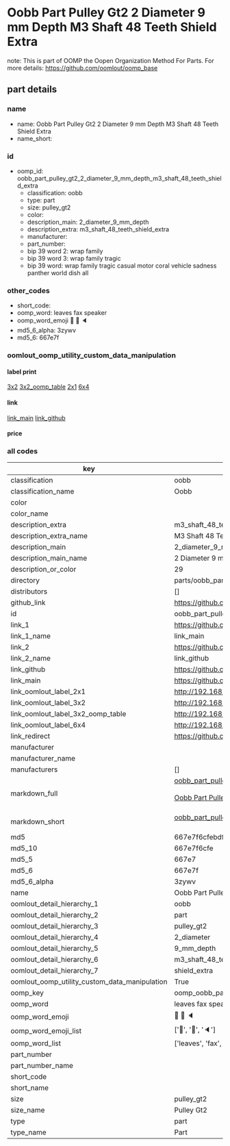 # Oobb Part Pulley Gt2 2 Diameter 9 mm Depth M3 Shaft 48 Teeth Shield Extra  

note: This is part of OOMP the Oopen Organization Method For Parts. For more details: https://github.com/oomlout/oomp_base

##  part details
  







### name
* name: Oobb Part Pulley Gt2 2 Diameter 9 mm Depth M3 Shaft 48 Teeth Shield Extra
* name_short: 
### id
* oomp_id: oobb_part_pulley_gt2_2_diameter_9_mm_depth_m3_shaft_48_teeth_shield_extra
  * classification: oobb
  * type: part
  * size: pulley_gt2
  * color: 
  * description_main: 2_diameter_9_mm_depth
  * description_extra: m3_shaft_48_teeth_shield_extra
  * manufacturer: 
  * part_number: 
  * bip 39 word 2: wrap family
  * bip 39 word 3: wrap family tragic
  * bip 39 word: wrap family tragic casual motor coral vehicle sadness panther world dish all

### other_codes
* short_code: 
* oomp_word: leaves fax speaker
* oomp_word_emoji :leaves: :fax: :speaker:
* md5_6_alpha: 3zywv
* md5_6: 667e7f






### oomlout_oomp_utility_custom_data_manipulation
#### label print
[3x2](http://192.168.1.245:1112/?label=oomp%203zywv)
[3x2_oomp_table](http://192.168.1.108:1112/?label=oomp%203zywv)
[2x1](http://192.168.1.242:1112/?label=oomp%203zywv)
[6x4](http://192.168.1.55:1112/?label=oomp%203zywv)    

#### link

[link_main](https://github.com/oomlout/oomlout_oomp_version_1_messy/tree/main/parts/oobb_part_pulley_gt2_2_diameter_9_mm_depth_m3_shaft_48_teeth_shield_extra) [link_github](https://github.com/oomlout/oomlout_oomp_version_1_messy/tree/main/parts/oobb_part_pulley_gt2_2_diameter_9_mm_depth_m3_shaft_48_teeth_shield_extra)                             

#### price







### all codes 
| key | value |  
| --- | --- |  
| classification | oobb |  
| classification_name | Oobb |  
| color |  |  
| color_name |  |  
| description_extra | m3_shaft_48_teeth_shield_extra |  
| description_extra_name | M3 Shaft 48 Teeth Shield Extra |  
| description_main | 2_diameter_9_mm_depth |  
| description_main_name | 2 Diameter 9 mm Depth |  
| description_or_color | 29 |  
| directory | parts/oobb_part_pulley_gt2_2_diameter_9_mm_depth_m3_shaft_48_teeth_shield_extra |  
| distributors | [] |  
| github_link | https://github.com/oomlout/oomlout_oomp_part_src/tree/main/parts/oobb_part_pulley_gt2_2_diameter_9_mm_depth_m3_shaft_48_teeth_shield_extra |  
| id | oobb_part_pulley_gt2_2_diameter_9_mm_depth_m3_shaft_48_teeth_shield_extra |  
| link_1 | https://github.com/oomlout/oomlout_oomp_version_1_messy/tree/main/parts/oobb_part_pulley_gt2_2_diameter_9_mm_depth_m3_shaft_48_teeth_shield_extra |  
| link_1_name | link_main |  
| link_2 | https://github.com/oomlout/oomlout_oomp_version_1_messy/tree/main/parts/oobb_part_pulley_gt2_2_diameter_9_mm_depth_m3_shaft_48_teeth_shield_extra |  
| link_2_name | link_github |  
| link_github | https://github.com/oomlout/oomlout_oomp_version_1_messy/tree/main/parts/oobb_part_pulley_gt2_2_diameter_9_mm_depth_m3_shaft_48_teeth_shield_extra |  
| link_main | https://github.com/oomlout/oomlout_oomp_version_1_messy/tree/main/parts/oobb_part_pulley_gt2_2_diameter_9_mm_depth_m3_shaft_48_teeth_shield_extra |  
| link_oomlout_label_2x1 | http://192.168.1.242:1112/?label=oomp%203zywv |  
| link_oomlout_label_3x2 | http://192.168.1.245:1112/?label=oomp%203zywv |  
| link_oomlout_label_3x2_oomp_table | http://192.168.1.108:1112/?label=oomp%203zywv |  
| link_oomlout_label_6x4 | http://192.168.1.55:1112/?label=oomp%203zywv |  
| link_redirect | https://github.com/oomlout/oomlout_oomp_version_1_messy/tree/main/parts/oobb_part_pulley_gt2_2_diameter_9_mm_depth_m3_shaft_48_teeth_shield_extra |  
| manufacturer |  |  
| manufacturer_name |  |  
| manufacturers | [] |  
| markdown_full | [oobb_part_pulley_gt2_2_diameter_9_mm_depth_m3_shaft_48_teeth_shield_extra](none)<br>[](none)<br>[Oobb Part Pulley Gt2 2 Diameter 9 Mm Depth M3 Shaft 48 Teeth Shield Extra](none)<br><br> |  
| markdown_short | [oobb_part_pulley_gt2_2_diameter_9_mm_depth_m3_shaft_48_teeth_shield_extra](none)<br><br> |  
| md5 | 667e7f6cfebdfe3cc0c8323bcdd4a7f0 |  
| md5_10 | 667e7f6cfe |  
| md5_5 | 667e7 |  
| md5_6 | 667e7f |  
| md5_6_alpha | 3zywv |  
| name | Oobb Part Pulley Gt2 2 Diameter 9 mm Depth M3 Shaft 48 Teeth Shield Extra |  
| oomlout_detail_hierarchy_1 | oobb |  
| oomlout_detail_hierarchy_2 | part |  
| oomlout_detail_hierarchy_3 | pulley_gt2 |  
| oomlout_detail_hierarchy_4 | 2_diameter |  
| oomlout_detail_hierarchy_5 | 9_mm_depth |  
| oomlout_detail_hierarchy_6 | m3_shaft_48_teeth |  
| oomlout_detail_hierarchy_7 | shield_extra |  
| oomlout_oomp_utility_custom_data_manipulation | True |  
| oomp_key | oomp_oobb_part_pulley_gt2_2_diameter_9_mm_depth_m3_shaft_48_teeth_shield_extra |  
| oomp_word | leaves fax speaker |  
| oomp_word_emoji | :leaves: :fax: :speaker: |  
| oomp_word_emoji_list | [':leaves:', ':fax:', ':speaker:'] |  
| oomp_word_list | ['leaves', 'fax', 'speaker'] |  
| part_number |  |  
| part_number_name |  |  
| short_code |  |  
| short_name |  |  
| size | pulley_gt2 |  
| size_name | Pulley Gt2 |  
| type | part |  
| type_name | Part |  
